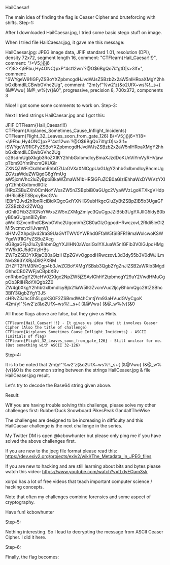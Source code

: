 HailCaesar!

The main idea of finding the flag is Ceaser Cipher and bruteforcing with shifts.
Step-1:

After I downloaded HailCaesar.jpg, I tried some basic stego stuff on image.

When I tried file HailCaesar.jpg, it gave me this message:

HailCaesar.jpg: JPEG image data, JFIF standard 1.01, resolution (DPI), density 72x72,
segment length 16, comment: "CTFlearn{Hail_Caesar!!!}", comment: "/<V5;)j}j6\
<Y)8><\9Fbu,Hy4ONC}pxP"4st12wn`?@O$6BgQo7i#gtD|s>3lf=", comment: "SWYgeW91IGFyZSBoYXZpbmcgdHJvdWJsZSBzb2x2aW5nIHRoaXMgY2hhbGxlbmdlLCBwbGVhc2Ug", comment:
"2m{y!"%w2'z{&o2UfX~ws%!._s+{ (&@Vwu{ (&@_w%{v{(&0", progressive, precision 8, 700x372, 
components 3

Nice! I got some some comments to work on.
Step-3:

Next I tried strings HailCaesar.jpg and I got this:

JFIF
CTFlearn{Hail_Caesar!!!}
CTFlearn{Airplanes_Sometimes_Cause_Inflight_Incidents}
CTFlearn{Flight_32_Leaves_soon_from_gate_126}
B/<V5;)j}j6\<Y)8><\9Fbu,Hy4ONC}pxP"4st12wn`?@O$6BgQo7i#gtD|s>3lf=
iSWYgeW91IGFyZSBoYXZpbmcgdHJvdWJsZSBzb2x2aW5nIHRoaXMgY2hhbGxlbmdlLCBwbGVhc2Ug
c29sdmUgbXkgb3RoZXIKY2hhbGxlbmdlcyBmaXJzdDoKUnViYmVyRHVjawpTbm93Ym9hcmQKUGlr
ZXNQZWFrCkdhbmRhbGZUaGVXaXNlCgpUaGUgY2hhbGxlbmdlcyBhcmUgZGVzaWduZWQgdG8gYmUg
aW5jcmVhc2luZyBpbiBkaWZmaWN1bHR5IGFuZCB0aGlzIEhhaWxDYWVzYXIgY2hhbGxlbmdlIGlz
IHRoZSBuZXh0CmNoYWxsZW5nZSBpbiB0aGUgc2VyaWVzLgoKTXkgVHdpdHRlciBETSBpcyBvcGVu
IEBrY2Jvd2h1bnRlciBidXQgcGxlYXNlIG9ubHkgcGluZyBtZSBpZiB5b3UgaGF2ZSBzb2x2ZWQg
dGhlIGFib3ZlIGNoYWxsZW5nZXMgZmlyc3QuCgpJZiB5b3UgYXJlIG5ldyB0byB0aGUganBlZyBm
aWxlIGZvcm1hdCBwbGVhc2UgcmVhZCB0aGlzOgpodHRwczovL2Rldi5leGl2Mi5vcmcvcHJvamVj
dHMvZXhpdjIvd2lraS9UaGVfTWV0YWRhdGFfaW5fSlBFR19maWxlcwoKSWYgeW91IGFyZSBuZXcg
dG8gaGFja2luZyBhbmQgYXJlIHN0aWxsIGxlYXJuaW5nIGFib3V0IGJpdHMgYW5kIGJ5dGVzIHBs
ZWFzZSB3YXRjaCB0aGlzIHZpZGVvOgpodHRwczovL3d3dy55b3V0dWJlLmNvbS93YXRjaD92PXRM
ZHZFT2FtM3NrCgp4b3JwZCBoYXMgYSBsb3Qgb2YgZnJlZSB2aWRlb3MgdGhhdCB0ZWFjaCBpbXBv
cnRhbnQgY29tcHV0ZXIgc2NpZW5jZSAvIGhhY2tpbmcgY29uY2VwdHMuCgpOb3RlIHRoYXQgb2Z0
ZW4gbXkgY2hhbGxlbmdlcyBjb21iaW5lIGZvcmVuc2ljcyBhbmQgc29tZSBhc3BlY3Qgb2YgY3J5
cHRvZ3JhcGh5LgoKSGF2ZSBmdW4hCmtjYm93aHVudGVyCgoK
42m{y!"%w2'z{&o2UfX~ws%!._s+{ (&@Vwu{ (&@_w%{v{(&0

All those flags above are false, but they give us Hints.

    CTFlearn{Hail_Caesar!!!} - It gives us idea that it involves Ceaser Cipher (Also the title of challenge)
    CTFlearn{Airplanes_Sometimes_Cause_Inflight_Incidents} - ASCII (Initials of flag)
    CTFlearn{Flight_32_Leaves_soon_from_gate_126} - Still unclear for me. (But something with ASCII 32-126)

Step-4:

It is to be noted that 2m{y!"%w2'z{&o2UfX~ws%!._s+{ (&@Vwu{ (&@_w%{v{(&0 is the common string between the strings HailCeaser.jpg & file HailCeaser.jpg result.

Let's try to decode the Base64 string given above.

Result:

WIf you are having trouble solving this challenge, please solve my other
challenges first:
RubberDuck
Snowboard
PikesPeak
GandalfTheWise

The challenges are designed to be increasing in difficulty and this HailCaesar challenge is the next
challenge in the series.

My Twitter DM is open @kcbowhunter but please only ping me if you have solved the above challenges first.

If you are new to the jpeg file format please read this:
https://dev.exiv2.org/projects/exiv2/wiki/The_Metadata_in_JPEG_files

If you are new to hacking and are still learning about bits and bytes please watch this video:
https://www.youtube.com/watch?v=tLdvEOam3sk

xorpd has a lot of free videos that teach important computer science / hacking concepts.

Note that often my challenges combine forensics and some aspect of cryptography.

Have fun!
kcbowhunter

Step-5:

Nothing interesting. So I lead to decrypting the message from ASCII Ceaser Cipher. I did it here.

Step-6:

Finally, the flag becomes: